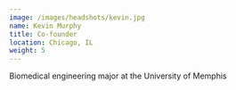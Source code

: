 ```yaml
---
image: /images/headshots/kevin.jpg
name: Kevin Murphy
title: Co-founder
location: Chicago, IL
weight: 5
---
```

Biomedical engineering major at the University of Memphis
